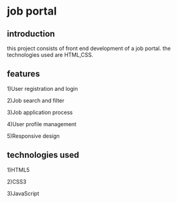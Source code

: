 # job portal
## introduction
this project consists of front end development of a job portal.
the technologies used are HTML,CSS.
## features
1)User registration and login

2)Job search and filter

3)Job application process

4)User profile management

5)Responsive design
## technologies used
1)HTML5

2)CSS3

3)JavaScript
